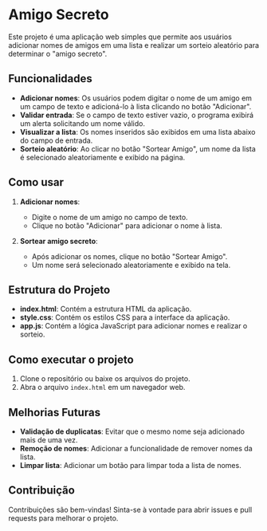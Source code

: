# Amigo Secreto

Este projeto é uma aplicação web simples que permite aos usuários adicionar nomes de amigos em uma lista e realizar um sorteio aleatório para determinar o "amigo secreto".

## Funcionalidades

- **Adicionar nomes**: Os usuários podem digitar o nome de um amigo em um campo de texto e adicioná-lo à lista clicando no botão "Adicionar".
- **Validar entrada**: Se o campo de texto estiver vazio, o programa exibirá um alerta solicitando um nome válido.
- **Visualizar a lista**: Os nomes inseridos são exibidos em uma lista abaixo do campo de entrada.
- **Sorteio aleatório**: Ao clicar no botão "Sortear Amigo", um nome da lista é selecionado aleatoriamente e exibido na página.

## Como usar

1. **Adicionar nomes**:
   - Digite o nome de um amigo no campo de texto.
   - Clique no botão "Adicionar" para adicionar o nome à lista.

2. **Sortear amigo secreto**:
   - Após adicionar os nomes, clique no botão "Sortear Amigo".
   - Um nome será selecionado aleatoriamente e exibido na tela.

## Estrutura do Projeto

- **index.html**: Contém a estrutura HTML da aplicação.
- **style.css**: Contém os estilos CSS para a interface da aplicação.
- **app.js**: Contém a lógica JavaScript para adicionar nomes e realizar o sorteio.

## Como executar o projeto

1. Clone o repositório ou baixe os arquivos do projeto.
2. Abra o arquivo `index.html` em um navegador web.

## Melhorias Futuras

- **Validação de duplicatas**: Evitar que o mesmo nome seja adicionado mais de uma vez.
- **Remoção de nomes**: Adicionar a funcionalidade de remover nomes da lista.
- **Limpar lista**: Adicionar um botão para limpar toda a lista de nomes.

## Contribuição

Contribuições são bem-vindas! Sinta-se à vontade para abrir issues e pull requests para melhorar o projeto.
